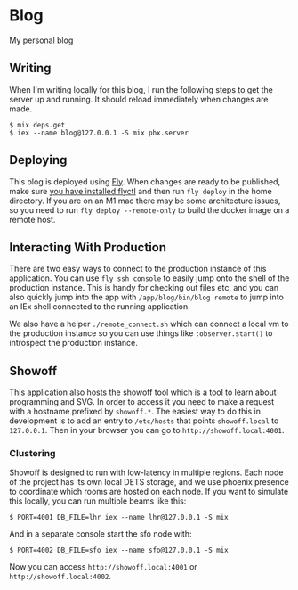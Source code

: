 # Blog

My personal blog

## Writing

When I'm writing locally for this blog, I run the following steps to get the server up and running.
It should reload immediately when changes are made.

```shell
$ mix deps.get
$ iex --name blog@127.0.0.1 -S mix phx.server
```

## Deploying

This blog is deployed using [Fly](https://fly.io).
When changes are ready to be published, make sure [you have installed flyctl](https://fly.io/docs/hands-on/installing/) and then run `fly deploy` in the home directory.
If you are on an M1 mac there may be some architecture issues, so you need to run `fly deploy --remote-only` to build the docker image on a remote host.

## Interacting With Production

There are two easy ways to connect to the production instance of this application.
You can use `fly ssh console` to easily jump onto the shell of the production instance.
This is handy for checking out files etc, and you can also quickly jump into the app with `/app/blog/bin/blog remote` to jump into an IEx shell connected to the running application.

We also have a helper `./remote_connect.sh` which can connect a local vm to the production instance so you can use things like `:observer.start()` to introspect the production instance.

## Showoff

This application also hosts the showoff tool which is a tool to learn about programming and SVG.
In order to access it you need to make a request with a hostname prefixed by `showoff.*`.
The easiest way to do this in development is to add an entry to `/etc/hosts` that points `showoff.local` to `127.0.0.1`.
Then in your browser you can go to `http://showoff.local:4001`.

### Clustering

Showoff is designed to run with low-latency in multiple regions. Each node of the project has its own local
DETS storage, and we use phoenix presence to coordinate which rooms are hosted on each node. If you want
to simulate this locally, you can run multiple beams like this:

```
$ PORT=4001 DB_FILE=lhr iex --name lhr@127.0.0.1 -S mix
```

And in a separate console start the sfo node with:

```
$ PORT=4002 DB_FILE=sfo iex --name sfo@127.0.0.1 -S mix
```

Now you can access `http://showoff.local:4001` or `http://showoff.local:4002`.